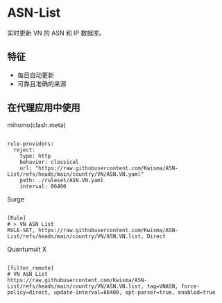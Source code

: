 
# ASN-List

实时更新 VN 的 ASN 和 IP 数据库。

## 特征

- 每日自动更新
- 可靠且准确的来源

## 在代理应用中使用

mihomo(clash.meta)

<pre><code class="language-javascript">
rule-providers:
  reject:
    type: http
    behavior: classical
    url: "https://raw.githubusercontent.com/Kwisma/ASN-List/refs/heads/main/country/VN/ASN.VN.yaml"
    path: ./ruleset/ASN.VN.yaml
    interval: 86400
</code></pre>

Surge

<pre><code class="language-javascript">
[Rule]
# > VN ASN List
RULE-SET, https://raw.githubusercontent.com/Kwisma/ASN-List/refs/heads/main/country/VN/ASN.VN.list, Direct
</code></pre>

Quantumult X

<pre><code class="language-javascript">
[filter_remote]
# VN ASN List
https://raw.githubusercontent.com/Kwisma/ASN-List/refs/heads/main/country/VN/ASN.VN.list, tag=VNASN, force-policy=direct, update-interval=86400, opt-parser=true, enabled=true
</code></pre>
